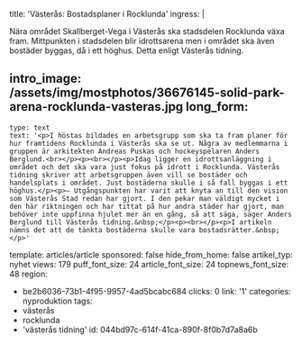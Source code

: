 title: 'Västerås: Bostadsplaner i Rocklunda'
ingress: |
  <p>Nära området Skallberget-Vega i Västerås ska stadsdelen Rocklunda växa fram. Mittpunkten i stadsdelen blir idrottsarena men i området ska även bostäder byggas, då i ett höghus. Detta enligt Västerås tidning.
  </p>
  
intro_image: /assets/img/mostphotos/36676145-solid-park-arena-rocklunda-vasteras.jpg
long_form:
  -
    type: text
    text: '<p>I höstas bildades en arbetsgrupp som ska ta fram planer för hur framtidens Rocklunda i Västerås ska se ut. Några av medlemmarna i gruppen är arkitekten Andreas Puskas och hockeyspelaren Anders Berglund.<br></p><p><br></p><p>Idag ligger en idrottsanläggning i området och det ska vara just fokus på idrott i Rocklunda. Västerås tidning skriver att arbetsgruppen även vill se bostäder och handelsplats i området. Just bostäderna skulle i så fall byggas i ett höghus.</p><p>– Utgångspunkten har varit att knyta an till den vision som Västerås Stad redan har gjort. I den pekar man väldigt mycket i den här riktningen och har tittat på hur andra städer har gjort, man behöver inte uppfinna hjulet mer än en gång, så att säga, säger Anders Berglund till Västerås tidning.&nbsp;</p><p><br></p><p>I artikeln nämns det att de tänkta bostäderna skulle vara bostadsrätter.&nbsp;</p>'
template: articles/article
sponsored: false
hide_from_home: false
artikel_typ: nyhet
views: 179
puff_font_size: 24
article_font_size: 24
topnews_font_size: 48
region:
  - be2b6036-73b1-4f95-9957-4ad5bcabc684
clicks: 0
link: '1'
categories: nyproduktion
tags:
  - västerås
  - rocklunda
  - 'västerås tidning'
id: 044bd97c-614f-41ca-890f-8f0b7d7a8a6b
